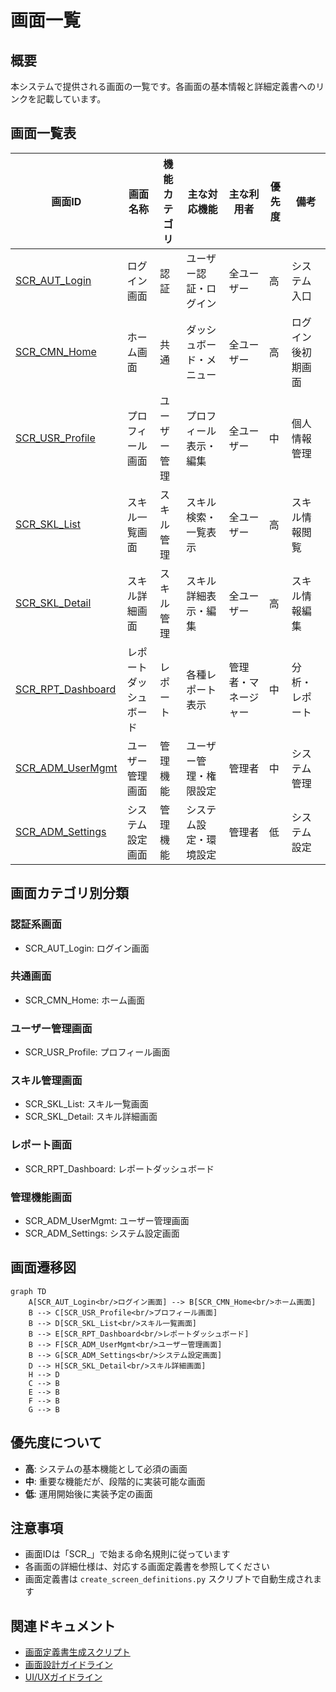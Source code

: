 # 画面一覧

## 概要
本システムで提供される画面の一覧です。各画面の基本情報と詳細定義書へのリンクを記載しています。

## 画面一覧表

| 画面ID | 画面名称 | 機能カテゴリ | 主な対応機能 | 主な利用者 | 優先度 | 備考 |
|--------|----------|-------------|-------------|-----------|--------|------|
| [SCR_AUT_Login](specs/画面定義書_SCR_AUT_Login_ログイン画面.md) | ログイン画面 | 認証 | ユーザー認証・ログイン | 全ユーザー | 高 | システム入口 |
| [SCR_CMN_Home](specs/画面定義書_SCR_CMN_Home_ホーム画面.md) | ホーム画面 | 共通 | ダッシュボード・メニュー | 全ユーザー | 高 | ログイン後初期画面 |
| [SCR_USR_Profile](specs/画面定義書_SCR_USR_Profile_プロフィール画面.md) | プロフィール画面 | ユーザー管理 | プロフィール表示・編集 | 全ユーザー | 中 | 個人情報管理 |
| [SCR_SKL_List](specs/画面定義書_SCR_SKL_List_スキル一覧画面.md) | スキル一覧画面 | スキル管理 | スキル検索・一覧表示 | 全ユーザー | 高 | スキル情報閲覧 |
| [SCR_SKL_Detail](specs/画面定義書_SCR_SKL_Detail_スキル詳細画面.md) | スキル詳細画面 | スキル管理 | スキル詳細表示・編集 | 全ユーザー | 高 | スキル情報編集 |
| [SCR_RPT_Dashboard](specs/画面定義書_SCR_RPT_Dashboard_レポートダッシュボード.md) | レポートダッシュボード | レポート | 各種レポート表示 | 管理者・マネージャー | 中 | 分析・レポート |
| [SCR_ADM_UserMgmt](specs/画面定義書_SCR_ADM_UserMgmt_ユーザー管理画面.md) | ユーザー管理画面 | 管理機能 | ユーザー管理・権限設定 | 管理者 | 中 | システム管理 |
| [SCR_ADM_Settings](specs/画面定義書_SCR_ADM_Settings_システム設定画面.md) | システム設定画面 | 管理機能 | システム設定・環境設定 | 管理者 | 低 | システム設定 |

## 画面カテゴリ別分類

### 認証系画面
- SCR_AUT_Login: ログイン画面

### 共通画面
- SCR_CMN_Home: ホーム画面

### ユーザー管理画面
- SCR_USR_Profile: プロフィール画面

### スキル管理画面
- SCR_SKL_List: スキル一覧画面
- SCR_SKL_Detail: スキル詳細画面

### レポート画面
- SCR_RPT_Dashboard: レポートダッシュボード

### 管理機能画面
- SCR_ADM_UserMgmt: ユーザー管理画面
- SCR_ADM_Settings: システム設定画面

## 画面遷移図

```mermaid
graph TD
    A[SCR_AUT_Login<br/>ログイン画面] --> B[SCR_CMN_Home<br/>ホーム画面]
    B --> C[SCR_USR_Profile<br/>プロフィール画面]
    B --> D[SCR_SKL_List<br/>スキル一覧画面]
    B --> E[SCR_RPT_Dashboard<br/>レポートダッシュボード]
    B --> F[SCR_ADM_UserMgmt<br/>ユーザー管理画面]
    B --> G[SCR_ADM_Settings<br/>システム設定画面]
    D --> H[SCR_SKL_Detail<br/>スキル詳細画面]
    H --> D
    C --> B
    E --> B
    F --> B
    G --> B
```

## 優先度について

- **高**: システムの基本機能として必須の画面
- **中**: 重要な機能だが、段階的に実装可能な画面
- **低**: 運用開始後に実装予定の画面

## 注意事項

- 画面IDは「SCR_」で始まる命名規則に従っています
- 各画面の詳細仕様は、対応する画面定義書を参照してください
- 画面定義書は `create_screen_definitions.py` スクリプトで自動生成されます

## 関連ドキュメント

- [画面定義書生成スクリプト](create_screen_definitions.py)
- [画面設計ガイドライン](../guidelines/screen_design_guidelines.md)
- [UI/UXガイドライン](../guidelines/ui_ux_guidelines.md)
